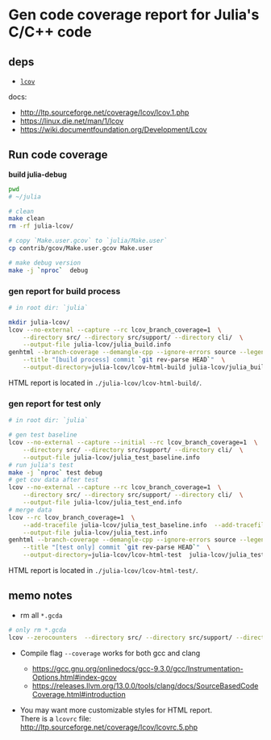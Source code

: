 # Gen code coverage report for Julia's C/C++ code

## deps
- [`lcov`](http://ltp.sourceforge.net/coverage/lcov.php)

docs:
- http://ltp.sourceforge.net/coverage/lcov/lcov.1.php
- https://linux.die.net/man/1/lcov
- https://wiki.documentfoundation.org/Development/Lcov


## Run code coverage

**build julia-debug**
```sh
pwd
# ~/julia

# clean
make clean
rm -rf julia-lcov/

# copy `Make.user.gcov` to `julia/Make.user`
cp contrib/gcov/Make.user.gcov Make.user

# make debug version
make -j `nproc`  debug
```


### gen report for build process

```sh
# in root dir: `julia`

mkdir julia-lcov/
lcov --no-external --capture --rc lcov_branch_coverage=1  \
    --directory src/ --directory src/support/ --directory cli/  \
    --output-file julia-lcov/julia_build.info
genhtml --branch-coverage --demangle-cpp --ignore-errors source --legend  \
    --title "[build process] commit `git rev-parse HEAD`"  \
    --output-directory=julia-lcov/lcov-html-build julia-lcov/julia_build.info
```

HTML report is located in `./julia-lcov/lcov-html-build/`.


### gen report for test only

```sh
# in root dir: `julia`

# gen test baseline
lcov --no-external --capture --initial --rc lcov_branch_coverage=1  \
    --directory src/ --directory src/support/ --directory cli/  \
    --output-file julia-lcov/julia_test_baseline.info
# run julia's test
make -j `nproc` test debug
# get cov data after test
lcov --no-external --capture --rc lcov_branch_coverage=1  \
    --directory src/ --directory src/support/ --directory cli/  \
    --output-file julia-lcov/julia_test_end.info
# merge data
lcov --rc lcov_branch_coverage=1  \
    --add-tracefile julia-lcov/julia_test_baseline.info  --add-tracefile julia-lcov/julia_test_end.info \
    --output-file julia-lcov/julia_test.info
genhtml --branch-coverage --demangle-cpp --ignore-errors source --legend  \
    --title "[test only] commit `git rev-parse HEAD`"  \
    --output-directory=julia-lcov/lcov-html-test  julia-lcov/julia_test.info
```

HTML report is located in `./julia-lcov/lcov-html-test/`.


## memo notes

- rm all `*.gcda`
```sh
# only rm *.gcda
lcov --zerocounters  --directory src/ --directory src/support/ --directory cli/
```

- Compile flag `--coverage` works for both gcc and clang
    - https://gcc.gnu.org/onlinedocs/gcc-9.3.0/gcc/Instrumentation-Options.html#index-gcov
    - https://releases.llvm.org/13.0.0/tools/clang/docs/SourceBasedCodeCoverage.html#introduction

- You may want more customizable styles for HTML report.  
    There is a `lcovrc` file: http://ltp.sourceforge.net/coverage/lcov/lcovrc.5.php
